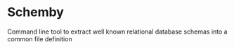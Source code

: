 # Schemby
Command line tool to extract well known relational database schemas into a common file definition
